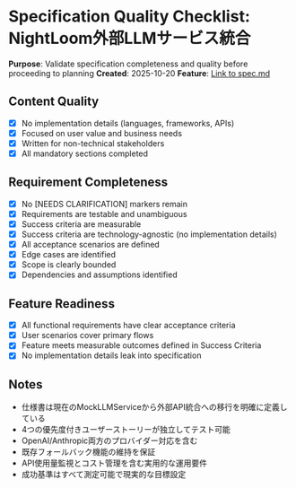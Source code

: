 # Specification Quality Checklist: NightLoom外部LLMサービス統合

**Purpose**: Validate specification completeness and quality before proceeding to planning
**Created**: 2025-10-20
**Feature**: [Link to spec.md](../spec.md)

## Content Quality

- [x] No implementation details (languages, frameworks, APIs)
- [x] Focused on user value and business needs
- [x] Written for non-technical stakeholders
- [x] All mandatory sections completed

## Requirement Completeness

- [x] No [NEEDS CLARIFICATION] markers remain
- [x] Requirements are testable and unambiguous
- [x] Success criteria are measurable
- [x] Success criteria are technology-agnostic (no implementation details)
- [x] All acceptance scenarios are defined
- [x] Edge cases are identified
- [x] Scope is clearly bounded
- [x] Dependencies and assumptions identified

## Feature Readiness

- [x] All functional requirements have clear acceptance criteria
- [x] User scenarios cover primary flows
- [x] Feature meets measurable outcomes defined in Success Criteria
- [x] No implementation details leak into specification

## Notes

- 仕様書は現在のMockLLMServiceから外部API統合への移行を明確に定義している
- 4つの優先度付きユーザーストーリーが独立してテスト可能
- OpenAI/Anthropic両方のプロバイダー対応を含む
- 既存フォールバック機能の維持を保証
- API使用量監視とコスト管理を含む実用的な運用要件
- 成功基準はすべて測定可能で現実的な目標設定
